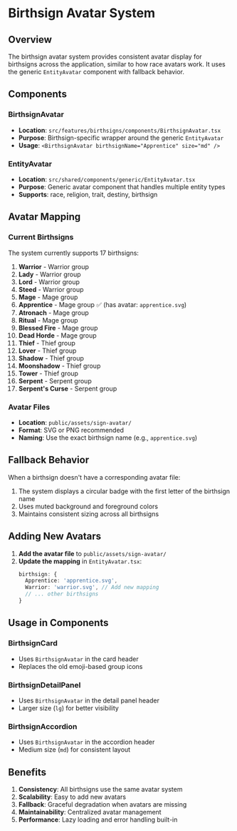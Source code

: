 # Birthsign Avatar System

## Overview

The birthsign avatar system provides consistent avatar display for birthsigns across the application, similar to how race avatars work. It uses the generic `EntityAvatar` component with fallback behavior.

## Components

### BirthsignAvatar

- **Location**: `src/features/birthsigns/components/BirthsignAvatar.tsx`
- **Purpose**: Birthsign-specific wrapper around the generic `EntityAvatar`
- **Usage**: `<BirthsignAvatar birthsignName="Apprentice" size="md" />`

### EntityAvatar

- **Location**: `src/shared/components/generic/EntityAvatar.tsx`
- **Purpose**: Generic avatar component that handles multiple entity types
- **Supports**: race, religion, trait, destiny, birthsign

## Avatar Mapping

### Current Birthsigns

The system currently supports 17 birthsigns:

1. **Warrior** - Warrior group
2. **Lady** - Warrior group
3. **Lord** - Warrior group
4. **Steed** - Warrior group
5. **Mage** - Mage group
6. **Apprentice** - Mage group ✅ (has avatar: `apprentice.svg`)
7. **Atronach** - Mage group
8. **Ritual** - Mage group
9. **Blessed Fire** - Mage group
10. **Dead Horde** - Mage group
11. **Thief** - Thief group
12. **Lover** - Thief group
13. **Shadow** - Thief group
14. **Moonshadow** - Thief group
15. **Tower** - Thief group
16. **Serpent** - Serpent group
17. **Serpent's Curse** - Serpent group

### Avatar Files

- **Location**: `public/assets/sign-avatar/`
- **Format**: SVG or PNG recommended
- **Naming**: Use the exact birthsign name (e.g., `apprentice.svg`)

## Fallback Behavior

When a birthsign doesn't have a corresponding avatar file:

1. The system displays a circular badge with the first letter of the birthsign name
2. Uses muted background and foreground colors
3. Maintains consistent sizing across all birthsigns

## Adding New Avatars

1. **Add the avatar file** to `public/assets/sign-avatar/`
2. **Update the mapping** in `EntityAvatar.tsx`:
   ```typescript
   birthsign: {
     Apprentice: 'apprentice.svg',
     Warrior: 'warrior.svg', // Add new mapping
     // ... other birthsigns
   }
   ```

## Usage in Components

### BirthsignCard

- Uses `BirthsignAvatar` in the card header
- Replaces the old emoji-based group icons

### BirthsignDetailPanel

- Uses `BirthsignAvatar` in the detail panel header
- Larger size (`lg`) for better visibility

### BirthsignAccordion

- Uses `BirthsignAvatar` in the accordion header
- Medium size (`md`) for consistent layout

## Benefits

1. **Consistency**: All birthsigns use the same avatar system
2. **Scalability**: Easy to add new avatars
3. **Fallback**: Graceful degradation when avatars are missing
4. **Maintainability**: Centralized avatar management
5. **Performance**: Lazy loading and error handling built-in
